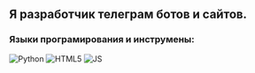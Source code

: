 ## Я разработчик телеграм ботов и сайтов.

### Языки програмирования и инструмены:
![Python](https://img.shields.io/badge/-Python-090909?style=for-the-badge&logo=python&logoColor=47C5FB)
![HTML5](https://img.shields.io/badge/-HTML-090909?style=for-the-badge&logo=html5&logoColor=#ffa500)
![JS](https://img.shields.io/badge/-HTML-090909?style=for-the-badge&logo=javascript&logoColor=#ffa500)

